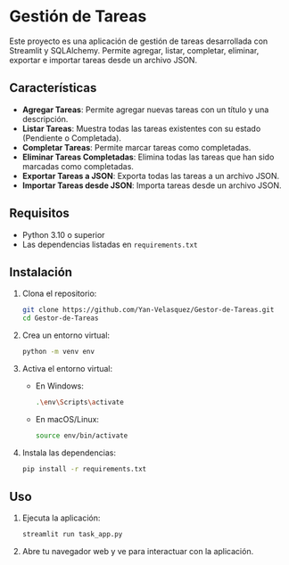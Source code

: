 # Gestión de Tareas

Este proyecto es una aplicación de gestión de tareas desarrollada con Streamlit y SQLAlchemy. Permite agregar, listar, completar, eliminar, exportar e importar tareas desde un archivo JSON.

## Características

- **Agregar Tareas**: Permite agregar nuevas tareas con un título y una descripción.
- **Listar Tareas**: Muestra todas las tareas existentes con su estado (Pendiente o Completada).
- **Completar Tareas**: Permite marcar tareas como completadas.
- **Eliminar Tareas Completadas**: Elimina todas las tareas que han sido marcadas como completadas.
- **Exportar Tareas a JSON**: Exporta todas las tareas a un archivo JSON.
- **Importar Tareas desde JSON**: Importa tareas desde un archivo JSON.

## Requisitos

- Python 3.10 o superior
- Las dependencias listadas en `requirements.txt`

## Instalación

1. Clona el repositorio:
    ```sh
    git clone https://github.com/Yan-Velasquez/Gestor-de-Tareas.git
    cd Gestor-de-Tareas
    ```

2. Crea un entorno virtual:
    ```sh
    python -m venv env
    ```

3. Activa el entorno virtual:
    - En Windows:
        ```sh
        .\env\Scripts\activate
        ```
    - En macOS/Linux:
        ```sh
        source env/bin/activate
        ```

4. Instala las dependencias:
    ```sh
    pip install -r requirements.txt
    ```

## Uso

1. Ejecuta la aplicación:
    ```sh
    streamlit run task_app.py
    ```

2. Abre tu navegador web y ve para interactuar con la aplicación.

